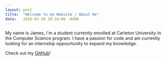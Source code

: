 ```yaml
---
layout: post
title:  "Welcome to my Website / About me"
date:   2016-03-30 20:16:00 -0400
---
```


My name is James, i'm a student currently enrolled at Carleton University in the Computer Science program. I have a passion for code and am currently looking for an internship oppourtunity to expand my knowledge.

Check out my [GitHub][github]!

[github]: https://github.com/jamesjmcconnell